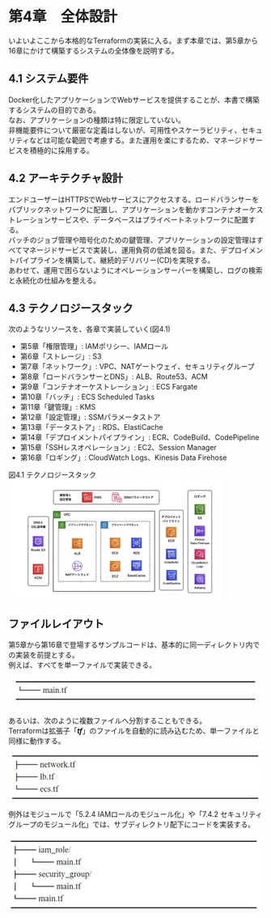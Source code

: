 # 第4章　全体設計
いよいよここから本格的なTerraformの実装に入る。まず本章では、第5章から16章にかけて構築するシステムの全体像を説明する。

## 4.1 システム要件
Docker化したアプリケーションでWebサービスを提供することが、本書で構築するシステムの目的である。<br />
なお、アプリケーションの種類は特に限定していない。<br />
非機能要件について厳密な定義はしないが、可用性やスケーラビリティ、セキュリティなどは可能な範囲で考慮する。また運用を楽にするため、マネージドサービスを積極的に採用する。

## 4.2 アーキテクチャ設計
エンドユーザーはHTTPSでWebサービスにアクセスする。ロードバランサーをパブリックネットワークに配置し、アプリケーションを動かすコンテナオーケストレーションサービスや、データベースはプライベートネットワークに配置する。<br />
バッチのジョブ管理や暗号化のための鍵管理、アプリケーションの設定管理はすべてマネージドサービスで実装し、運用負荷の低減を図る。また、デプロイメントパイプラインを構築して、継続的デリバリー(CD)を実現する。<br />
あわせて、運用で困らないようにオペレーションサーバーを構築し、ログの検索と永続化の仕組みを整える。

## 4.3 テクノロジースタック
次のようなリソースを、各章で実装していく(図4.1)
- 第5章「権限管理」: IAMポリシー、IAMロール
- 第6章「ストレージ」: S3
- 第7章「ネットワーク」: VPC、NATゲートウェイ、セキュリティグループ
- 第8章「ロードバランサーとDNS」: ALB、Route53、ACM
- 第9章「コンテナオーケストレーション」: ECS Fargate
- 第10章「バッチ」: ECS Scheduled Tasks
- 第11章「鍵管理」: KMS
- 第12章「設定管理」: SSMパラメータストア
- 第13章「データストア」: RDS、ElastiCache
- 第14章「デプロイメントパイプライン」: ECR、CodeBuild、CodePipeline
- 第15章「SSHレスオペレーション」: EC2、Session Manager
- 第16章「ロギング」: CloudWatch Logs、Kinesis Data Firehose

図4.1 テクノロジースタック<br />
![](picture/テクノロジースタック.png)

## ファイルレイアウト
第5章から第16章で登場するサンプルコードは、基本的に同一ディレクトリ内での実装を前提とする。<br />
例えば、すべてを単一ファイルで実装できる。

![](picture/file_layout1.png)

あるいは、次のように複数ファイルへ分割することもできる。<br />
Terraformは拡張子「***tf***」のファイルを自動的に読み込むため、単一ファイルと同様に動作する。

![](picture/file_layout2.png)

例外はモジュールで「5.2.4 IAMロールのモジュール化」や「7.4.2 セキュリティグループのモジュール化」では、サブディレクトリ配下にコードを実装する。

![](picture/file_layout3.png)